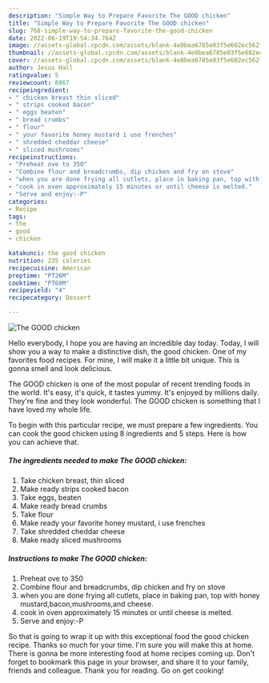 ```yaml
---
description: "Simple Way to Prepare Favorite The GOOD chicken"
title: "Simple Way to Prepare Favorite The GOOD chicken"
slug: 768-simple-way-to-prepare-favorite-the-good-chicken
date: 2022-06-19T19:54:34.764Z
image: //assets-global.cpcdn.com/assets/blank-4e0bea6785e03f5e602ec562f230caae08da540cada707380b4fe1bbebba43da.png
thumbnail: //assets-global.cpcdn.com/assets/blank-4e0bea6785e03f5e602ec562f230caae08da540cada707380b4fe1bbebba43da.png
cover: //assets-global.cpcdn.com/assets/blank-4e0bea6785e03f5e602ec562f230caae08da540cada707380b4fe1bbebba43da.png
author: Jesus Hall
ratingvalue: 5
reviewcount: 8867
recipeingredient:
- " chicken breast thin sliced"
- " strips cooked bacon"
- " eggs beaten"
- " bread crumbs"
- " flour"
- " your favorite honey mustard i use frenches"
- " shredded cheddar cheese"
- " sliced mushrooms"
recipeinstructions:
- "Preheat ove to 350"
- "Combine flour and breadcrumbs, dip chicken and fry on stove"
- "when you are done frying all cutlets, place in baking pan, top with honey mustard,bacon,mushrooms,and cheese."
- "cook in oven approximately 15 minutes or until cheese is melted."
- "Serve and enjoy:-P"
categories:
- Recipe
tags:
- the
- good
- chicken

katakunci: the good chicken 
nutrition: 235 calories
recipecuisine: American
preptime: "PT26M"
cooktime: "PT60M"
recipeyield: "4"
recipecategory: Dessert

---
```



![The GOOD chicken](//assets-global.cpcdn.com/assets/blank-4e0bea6785e03f5e602ec562f230caae08da540cada707380b4fe1bbebba43da.png)

Hello everybody, I hope you are having an incredible day today. Today, I will show you a way to make a distinctive dish, the good chicken. One of my favorites food recipes. For mine, I will make it a little bit unique. This is gonna smell and look delicious.



The GOOD chicken is one of the most popular of recent trending foods in the world. It's easy, it's quick, it tastes yummy. It's enjoyed by millions daily. They're fine and they look wonderful. The GOOD chicken is something that I have loved my whole life.


To begin with this particular recipe, we must prepare a few ingredients. You can cook the good chicken using 8 ingredients and 5 steps. Here is how you can achieve that.

<!--inarticleads1-->

##### The ingredients needed to make The GOOD chicken:

1. Take  chicken breast, thin sliced
1. Make ready  strips cooked bacon
1. Take  eggs, beaten
1. Make ready  bread crumbs
1. Take  flour
1. Make ready  your favorite honey mustard, i use frenches
1. Take  shredded cheddar cheese
1. Make ready  sliced mushrooms




<!--inarticleads2-->

##### Instructions to make The GOOD chicken:

1. Preheat ove to 350
1. Combine flour and breadcrumbs, dip chicken and fry on stove
1. when you are done frying all cutlets, place in baking pan, top with honey mustard,bacon,mushrooms,and cheese.
1. cook in oven approximately 15 minutes or until cheese is melted.
1. Serve and enjoy:-P




So that is going to wrap it up with this exceptional food the good chicken recipe. Thanks so much for your time. I'm sure you will make this at home. There is gonna be more interesting food at home recipes coming up. Don't forget to bookmark this page in your browser, and share it to your family, friends and colleague. Thank you for reading. Go on get cooking!
